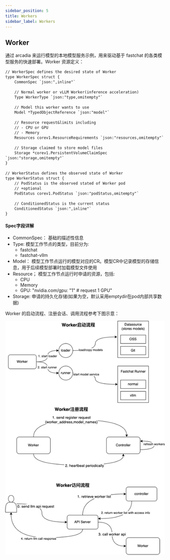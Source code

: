 ```yaml
---
sidebar_position: 5
title: Workers
sidebar_label: Workers
---
```

## Worker

通过 arcadia 来运行模型的本地模型服务示例，用来驱动基于 fastchat 的各类模型服务的快速部署。Worker 资源定义：
```golang
// WorkerSpec defines the desired state of Worker
type WorkerSpec struct {
    CommonSpec `json:",inline"`

    // Normal worker or vLLM Worker(inference acceleration)
    Type WorkerType `json:"type,omitempty"`

    // Model this worker wants to use
    Model *TypedObjectReference `json:"model"`

    // Resource request&limits including
    // - CPU or GPU
    // - Memory
    Resources corev1.ResourceRequirements `json:"resources,omitempty"`

    // Storage claimed to store model files
    Storage *corev1.PersistentVolumeClaimSpec `json:"storage,omitempty"`
}

// WorkerStatus defines the observed state of Worker
type WorkerStatus struct {
    // PodStatus is the observed stated of Worker pod
    // +optional
    PodStatus corev1.PodStatus `json:"podStatus,omitempty"`

    // ConditionedStatus is the current status
    ConditionedStatus `json:",inline"`
}
```
#### Spec字段详解
* CommonSpec： 基础的描述性信息
* Type: 模型工作节点的类型，目前分为:
    - fastchat
    - fastchat-vllm
* Model： 模型工作节点运行的模型对应的CR。模型CR中记录模型的存储信息，用于后续模型部署时加载模型文件使用
* Resource； 模型工作节点运行时申请的资源，包括:
    - CPU
    - Memory
    - GPU: "nvidia.com/gpu: "1" # request 1 GPU"
* Storage: 申请的持久化存储(如果为空，默认采用emptydir在pod内部共享数据)

Worker 的启动流程、注册会话、调用流程参考下图示意：

![](./images/2024-01-05-15-27-01.png)

